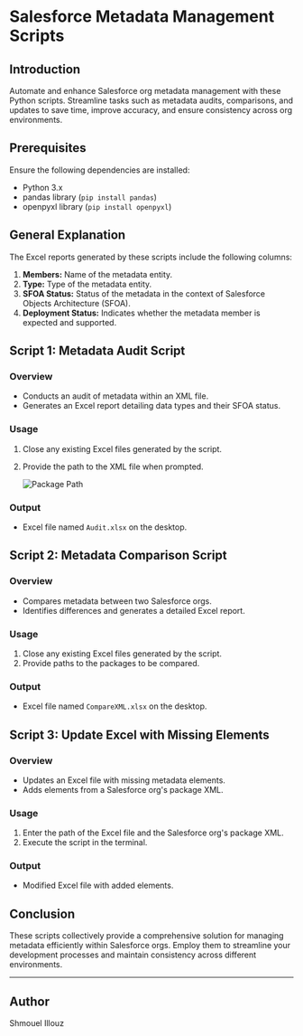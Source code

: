 # Salesforce Metadata Management Scripts

## Introduction

Automate and enhance Salesforce org metadata management with these Python scripts. Streamline tasks such as metadata audits, comparisons, and updates to save time, improve accuracy, and ensure consistency across org environments.

## Prerequisites

Ensure the following dependencies are installed:

- Python 3.x
- pandas library (`pip install pandas`)
- openpyxl library (`pip install openpyxl`)

## General Explanation

The Excel reports generated by these scripts include the following columns:

1. **Members:** Name of the metadata entity.
2. **Type:** Type of the metadata entity.
3. **SFOA Status:** Status of the metadata in the context of Salesforce Objects Architecture (SFOA).
4. **Deployment Status:** Indicates whether the metadata member is expected and supported.

## Script 1: Metadata Audit Script

### Overview

- Conducts an audit of metadata within an XML file.
- Generates an Excel report detailing data types and their SFOA status.

### Usage

1. Close any existing Excel files generated by the script.
2. Provide the path to the XML file when prompted.
   
   ![Package Path](https://github.com/ShmouelHai/SalesforceScript/edit/main/Images/Path.png?raw=true)

### Output

- Excel file named `Audit.xlsx` on the desktop.

## Script 2: Metadata Comparison Script

### Overview

- Compares metadata between two Salesforce orgs.
- Identifies differences and generates a detailed Excel report.

### Usage

1. Close any existing Excel files generated by the script.
2. Provide paths to the packages to be compared.

### Output

- Excel file named `CompareXML.xlsx` on the desktop.

## Script 3: Update Excel with Missing Elements

### Overview

- Updates an Excel file with missing metadata elements.
- Adds elements from a Salesforce org's package XML.

### Usage

1. Enter the path of the Excel file and the Salesforce org's package XML.
2. Execute the script in the terminal.

### Output

- Modified Excel file with added elements.

## Conclusion

These scripts collectively provide a comprehensive solution for managing metadata efficiently within Salesforce orgs. Employ them to streamline your development processes and maintain consistency across different environments.

---

## Author

Shmouel Illouz
